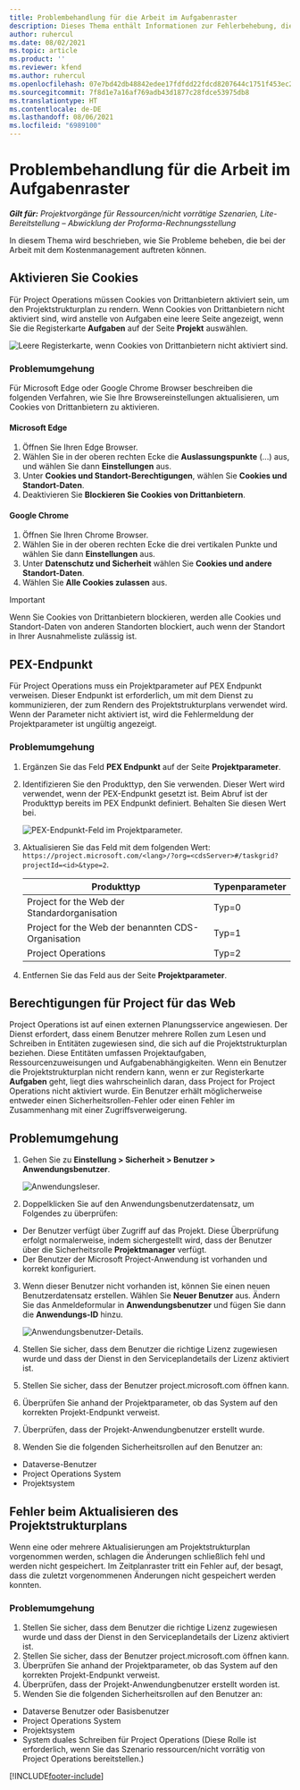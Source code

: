 ```yaml
---
title: Problembehandlung für die Arbeit im Aufgabenraster
description: Dieses Thema enthält Informationen zur Fehlerbehebung, die beim Arbeiten im Aufgabenraster erforderlich sind.
author: ruhercul
ms.date: 08/02/2021
ms.topic: article
ms.product: ''
ms.reviewer: kfend
ms.author: ruhercul
ms.openlocfilehash: 07e7bd42db48842edee17fdfdd22fdcd8207644c1751f453ec29c3194aac625e
ms.sourcegitcommit: 7f8d1e7a16af769adb43d1877c28fdce53975db8
ms.translationtype: HT
ms.contentlocale: de-DE
ms.lasthandoff: 08/06/2021
ms.locfileid: "6989100"
---
```

# <a name="troubleshoot-working-in-the-task-grid"></a>Problembehandlung für die Arbeit im Aufgabenraster 

_**Gilt für:** Projektvorgänge für Ressourcen/nicht vorrätige Szenarien, Lite-Bereitstellung – Abwicklung der Proforma-Rechnungsstellung_

In diesem Thema wird beschrieben, wie Sie Probleme beheben, die bei der Arbeit mit dem Kostenmanagement auftreten können.

## <a name="enable-cookies"></a>Aktivieren Sie Cookies

Für Project Operations müssen Cookies von Drittanbietern aktiviert sein, um den Projektstrukturplan zu rendern. Wenn Cookies von Drittanbietern nicht aktiviert sind, wird anstelle von Aufgaben eine leere Seite angezeigt, wenn Sie die Registerkarte **Aufgaben** auf der Seite **Projekt** auswählen.

![Leere Registerkarte, wenn Cookies von Drittanbietern nicht aktiviert sind.](media/blankschedule.png)


### <a name="workaround"></a>Problemumgehung
Für Microsoft Edge oder Google Chrome Browser beschreiben die folgenden Verfahren, wie Sie Ihre Browsereinstellungen aktualisieren, um Cookies von Drittanbietern zu aktivieren.

#### <a name="microsoft-edge"></a>Microsoft Edge

1. Öffnen Sie Ihren Edge Browser.
2. Wählen Sie in der oberen rechten Ecke die **Auslassungspunkte** (...) aus, und wählen Sie dann **Einstellungen** aus.
3. Unter **Cookies und Standort-Berechtigungen**, wählen Sie **Cookies und Standort-Daten**.
4. Deaktivieren Sie **Blockieren Sie Cookies von Drittanbietern**.

#### <a name="google-chrome"></a>Google Chrome

1. Öffnen Sie Ihren Chrome Browser.
2. Wählen Sie in der oberen rechten Ecke die drei vertikalen Punkte und wählen Sie dann **Einstellungen** aus.
3. Unter **Datenschutz und Sicherheit** wählen Sie **Cookies und andere Standort-Daten**.
4. Wählen Sie **Alle Cookies zulassen** aus.

> [!IMPORTANT]
> Wenn Sie Cookies von Drittanbietern blockieren, werden alle Cookies und Standort-Daten von anderen Standorten blockiert, auch wenn der Standort in Ihrer Ausnahmeliste zulässig ist.

## <a name="pex-endpoint"></a>PEX-Endpunkt

Für Project Operations muss ein Projektparameter auf PEX Endpunkt verweisen. Dieser Endpunkt ist erforderlich, um mit dem Dienst zu kommunizieren, der zum Rendern des Projektstrukturplans verwendet wird. Wenn der Parameter nicht aktiviert ist, wird die Fehlermeldung der Projektparameter ist ungültig angezeigt. 

### <a name="workaround"></a>Problemumgehung

1. Ergänzen Sie das Feld **PEX Endpunkt** auf der Seite **Projektparameter**.
2. Identifizieren Sie den Produkttyp, den Sie verwenden. Dieser Wert wird verwendet, wenn der PEX-Endpunkt gesetzt ist. Beim Abruf ist der Produkttyp bereits im PEX Endpunkt definiert. Behalten Sie diesen Wert bei. 
   
    ![PEX-Endpunkt-Feld im Projektparameter.](media/pex-endpoint.png)

3. Aktualisieren Sie das Feld mit dem folgenden Wert: `https://project.microsoft.com/<lang>/?org=<cdsServer>#/taskgrid?projectId=<id>&type=2`.

   
   | Produkttyp                         | Typenparameter |
   |--------------------------------------|----------------|
   | Project for the Web der Standardorganisation   | Typ=0         |
   | Project for the Web der benannten CDS-Organisation | Typ=1         |
   | Project Operations                   | Typ=2         |
   
4. Entfernen Sie das Feld aus der Seite **Projektparameter**.

## <a name="privileges-for-project-for-the-web"></a>Berechtigungen für Project für das Web

Project Operations ist auf einen externen Planungsservice angewiesen. Der Dienst erfordert, dass einem Benutzer mehrere Rollen zum Lesen und Schreiben in Entitäten zugewiesen sind, die sich auf die Projektstrukturplan beziehen. Diese Entitäten umfassen Projektaufgaben, Ressourcenzuweisungen und Aufgabenabhängigkeiten. Wenn ein Benutzer die Projektstrukturplan nicht rendern kann, wenn er zur Registerkarte **Aufgaben** geht,  liegt dies wahrscheinlich daran, dass Project for Project Operations nicht aktiviert wurde. Ein Benutzer erhält möglicherweise entweder einen Sicherheitsrollen-Fehler oder einen Fehler im Zusammenhang mit einer Zugriffsverweigerung.


## <a name="workaround"></a>Problemumgehung

1. Gehen Sie zu **Einstellung > Sicherheit > Benutzer > Anwendungsbenutzer**.  

   ![Anwendungsleser.](media/applicationuser.jpg)
   
2. Doppelklicken Sie auf den Anwendungsbenutzerdatensatz, um Folgendes zu überprüfen:

 - Der Benutzer verfügt über Zugriff auf das Projekt. Diese Überprüfung erfolgt normalerweise, indem sichergestellt wird, dass der Benutzer über die Sicherheitsrolle **Projektmanager** verfügt.
 - Der Benutzer der Microsoft Project-Anwendung ist vorhanden und korrekt konfiguriert.
 
3. Wenn dieser Benutzer nicht vorhanden ist, können Sie einen neuen Benutzerdatensatz erstellen. Wählen Sie **Neuer Benutzer** aus. Ändern Sie das Anmeldeformular in **Anwendungsbenutzer** und fügen Sie dann die **Anwendungs-ID** hinzu.

   ![Anwendungsbenutzer-Details.](media/applicationuserdetails.jpg)

4. Stellen Sie sicher, dass dem Benutzer die richtige Lizenz zugewiesen wurde und dass der Dienst in den Serviceplandetails der Lizenz aktiviert ist.
5. Stellen Sie sicher, dass der Benutzer project.microsoft.com öffnen kann.
6. Überprüfen Sie anhand der Projektparameter, ob das System auf den korrekten Projekt-Endpunkt verweist.
7. Überprüfen, dass der Projekt-Anwendungbenutzer erstellt wurde.
8. Wenden Sie die folgenden Sicherheitsrollen auf den Benutzer an:

  - Dataverse-Benutzer
  - Project Operations System
  - Projektsystem

## <a name="error-when-updating-the-work-breakdown-structure"></a>Fehler beim Aktualisieren des Projektstrukturplans

Wenn eine oder mehrere Aktualisierungen am Projektstrukturplan vorgenommen werden, schlagen die Änderungen schließlich fehl und werden nicht gespeichert. Im Zeitplanraster tritt ein Fehler auf, der besagt, dass die zuletzt vorgenommenen Änderungen nicht gespeichert werden konnten.

### <a name="workaround"></a>Problemumgehung

1. Stellen Sie sicher, dass dem Benutzer die richtige Lizenz zugewiesen wurde und dass der Dienst in den Serviceplandetails der Lizenz aktiviert ist.
2. Stellen Sie sicher, dass der Benutzer project.microsoft.com öffnen kann.
3. Überprüfen Sie anhand der Projektparameter, ob das System auf den korrekten Projekt-Endpunkt verweist.
4. Überprüfen, dass der Projekt-Anwendungbenutzer erstellt worden ist.
5. Wenden Sie die folgenden Sicherheitsrollen auf den Benutzer an:
  
  - Dataverse Benutzer oder Basisbenutzer
  - Project Operations System
  - Projektsystem
  - System duales Schreiben für Project Operations (Diese Rolle ist erforderlich, wenn Sie das Szenario ressourcen/nicht vorrätig von Project Operations bereitstellen.)


[!INCLUDE[footer-include](../includes/footer-banner.md)]
